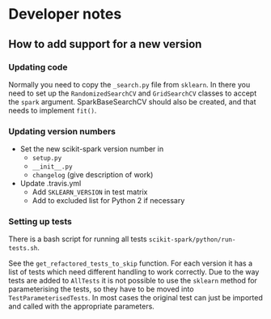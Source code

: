 # Developer notes

## How to add support for a new version

### Updating code
Normally you need to copy the `_search.py` file from `sklearn`. In there you need to set up the `RandomizedSearchCV` and `GridSearchCV` classes to accept the `spark` argument. 
SparkBaseSearchCV should also be created, and that needs to implement `fit()`.

### Updating version numbers
- Set the new scikit-spark version number in 
    - `setup.py`
    - `__init__.py` 
    - `changelog` (give description of work)
- Update .travis.yml
    - Add `SKLEARN_VERSION` in test matrix
    - Add to excluded list for Python 2 if necessary

### Setting up tests
There is a bash script for running all tests `scikit-spark/python/run-tests.sh`.

See the `get_refactored_tests_to_skip` function. For each version it has a list of tests which need different handling to work correctly. Due to the way tests are added to `AllTests` it is not possible to use the `sklearn` method for parameterising the tests, so they have to be moved into `TestParameterisedTests`.  In most cases the original test can just be imported and called with the appropriate parameters.
